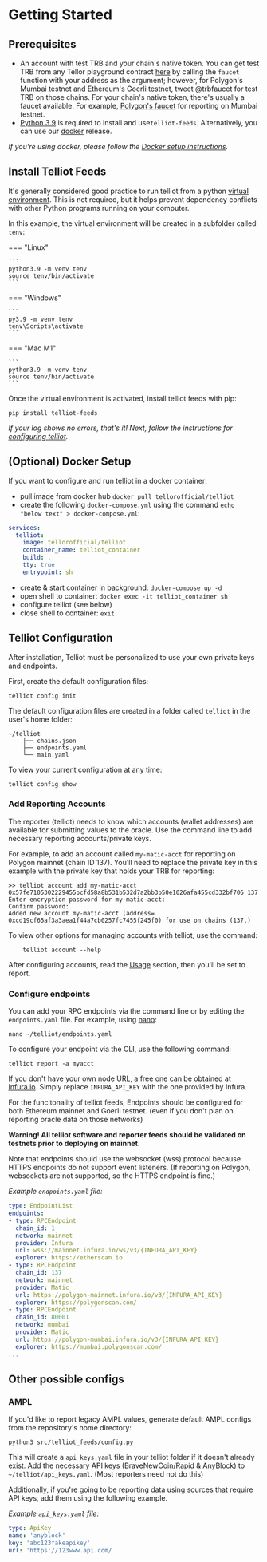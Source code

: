 # Getting Started

## Prerequisites
- An account with test TRB and your chain's native token. You can get test TRB from any Tellor playground contract [here](https://docs.tellor.io/tellor/the-basics/contracts-reference) by calling the `faucet` function with your address as the argument; however, for Polygon's Mumbai testnet and Ethereum's Goerli testnet, tweet @trbfaucet for test TRB on those chains. For your chain's native token, there's usually a faucet available. For example, [Polygon's faucet](https://faucet.polygon.technology/) for reporting on Mumbai testnet.
- [Python 3.9](https://www.python.org/downloads/release/python-3915/) is required to install and use`telliot-feeds`. Alternatively, you can use our [docker](https://docs.docker.com/get-started/) release. 

*If you're using docker, please follow the [Docker setup instructions](#optional-docker-setup).*


## Install Telliot Feeds

It's generally considered good practice to run telliot from a python [virtual environment](https://docs.python.org/3/library/venv.html). This is not required, but it helps prevent dependency conflicts with other Python programs running on your computer. 

In this example, the virtual environment will be created in a subfolder called `tenv`:

=== "Linux"

    ```
    python3.9 -m venv tenv
    source tenv/bin/activate
    ```

=== "Windows"

    ```
    py3.9 -m venv tenv
    tenv\Scripts\activate
    ```

=== "Mac M1"

    ```
    python3.9 -m venv tenv
    source tenv/bin/activate
    ```

Once the virtual environment is activated, install telliot feeds with pip:

    pip install telliot-feeds

*If your log shows no errors, that's it! Next, follow the instructions for [configuring telliot](#telliot-configuration).*

## (Optional) Docker Setup
If you want to configure and run telliot in a docker container:

- pull image from docker hub `docker pull tellorofficial/telliot`
- create the following `docker-compose.yml` using the command `echo "below text" > docker-compose.yml`:
```yaml
services:
  telliot:
    image: tellorofficial/telliot
    container_name: telliot_container
    build: .
    tty: true
    entrypoint: sh
```
- create & start container in background: `docker-compose up -d`
- open shell to container: `docker exec -it telliot_container sh`
- configure telliot (see below)
- close shell to container: `exit`

## Telliot Configuration

After installation, Telliot must be personalized to use your own private keys and endpoints.

First, create the default configuration files:

    telliot config init

The default configuration files are created in a folder called `telliot` in the user's home folder:

    ~/telliot
        ├── chains.json
        ├── endpoints.yaml
        └── main.yaml

To view your current configuration at any time:

    telliot config show

### Add Reporting Accounts

The reporter (telliot) needs to know which accounts (wallet addresses) are available for submitting values to the oracle.
Use the command line to add necessary reporting accounts/private keys.

For example, to add an account called `my-matic-acct` for reporting on Polygon mainnet (chain ID 137). You'll need to replace the private key in this example with the private key that holds your TRB for reporting:

    >> telliot account add my-matic-acct 0x57fe7105302229455bcfd58a8b531b532d7a2bb3b50e1026afa455cd332bf706 137
    Enter encryption password for my-matic-acct: 
    Confirm password: 
    Added new account my-matic-acct (address= 0xcd19cf65af3a3aea1f44a7cb0257fc7455f245f0) for use on chains (137,)

To view other options for managing accounts with telliot, use the command:
    
        telliot account --help

After configuring accounts, read the [Usage](https://tellor-io.github.io/telliot-feeds/usage/) section,
then you'll be set to report.

### Configure endpoints

You can add your RPC endpoints via the command line or by editing the `endpoints.yaml` file. For example, using [nano](https://www.nano-editor.org/):
    
    nano ~/telliot/endpoints.yaml

To configure your endpoint via the CLI, use the following command:

    telliot report -a myacct

If you don't have your own node URL, a free one can be obtained at [Infura.io](http://www.infura.io).  Simply replace `INFURA_API_KEY` with the one provided by Infura.

For the funcitonality of telliot feeds, Endpoints should be configured for both Ethereum mainnet and Goerli testnet. (even if you don't plan on reporting oracle data on those networks)

**Warning! All telliot software and reporter feeds should be validated on testnets prior to deploying on mainnet.**

Note that endpoints should use the websocket (wss) protocol because HTTPS endpoints do not support event listeners. (If reporting on Polygon, websockets are not supported, so the HTTPS endpoint is fine.)

*Example `endpoints.yaml` file:*
```yaml
type: EndpointList
endpoints:
- type: RPCEndpoint
  chain_id: 1
  network: mainnet
  provider: Infura
  url: wss://mainnet.infura.io/ws/v3/{INFURA_API_KEY}
  explorer: https://etherscan.io
- type: RPCEndpoint
  chain_id: 137
  network: mainnet
  provider: Matic
  url: https://polygon-mainnet.infura.io/v3/{INFURA_API_KEY}
  explorer: https://polygonscan.com/
- type: RPCEndpoint
  chain_id: 80001
  network: mumbai
  provider: Matic
  url: https://polygon-mumbai.infura.io/v3/{INFURA_API_KEY}
  explorer: https://mumbai.polygonscan.com/
...
```

## Other possible configs
### AMPL

If you'd like to report legacy AMPL values, generate default AMPL configs from the repository's home directory:
```
python3 src/telliot_feeds/config.py
```

This will create a `api_keys.yaml` file in your telliot folder if it doesn't already exist. Add the necessary API keys (BraveNewCoin/Rapid & AnyBlock) to `~/telliot/api_keys.yaml`. (Most reporters need not do this)

Additionally, if you're going to be reporting data using sources that require API keys, add them using the following example. 

*Example `api_keys.yaml` file:*
```yaml
type: ApiKey
name: 'anyblock'
key: 'abc123fakeapikey'
url: 'https://123www.api.com/

```
